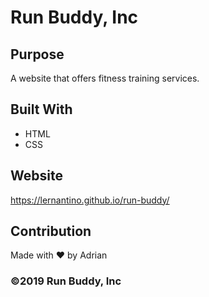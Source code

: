 # Run Buddy, Inc

## Purpose
A website that offers fitness training services. 

## Built With
* HTML
* CSS

## Website
https://lernantino.github.io/run-buddy/

## Contribution

Made with ❤️ by Adrian

### ©️2019 Run Buddy, Inc 

